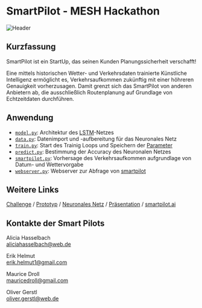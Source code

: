 # SmartPilot - MESH Hackathon
![Header](pictures/logo.png)

## Kurzfassung

SmartPilot ist ein StartUp, das seinen Kunden Planungssicherheit verschafft!

Eine mittels historischen Wetter- und Verkehrsdaten trainierte Künstliche Intelligenz ermöglicht es, Verkehrsaufkommen zukünftig mit einer höhreren Genauigkeit vorherzusagen. Damit grenzt sich das SmartPilot von anderen Anbietern ab, die ausschließlich Routenplanung auf Grundlage von Echtzeitdaten durchführen.

## Anwendung
- [`model.py`](model.py): Architektur des [LSTM](http://colah.github.io/posts/2015-08-Understanding-LSTMs/)-Netzes
- [`data.py`](data.py): Datenimport und -aufbereitung für das Neuronales Netz 
- [`train.py`](train.py): Start des Trainig Loops und Speichern der [Parameter](model.pth)
- [`predict.py`](predict.py): Bestimmung der Accuracy des Neuronalen Netzes
- [`smartpilot.py`](smartpilot.py): Vorhersage des Verkehrsaufkommen aufgrundlage von Datum- und Wettervorgabe
- [`webserver.py`](webserver.py): Webserver zur Abfrage von [smartpilot](smartpilot.py)

## Weitere Links

[Challenge](doc/Environmental-Challenge.pdf) / [Prototyp](website/index.html) / [Neuronales Netz](notebooks/main.ipynb) / [Präsentation](doc/MESH2.pptx) / [smartpilot.ai](https://www.youtube.com/watch?v=dQw4w9WgXcQ&ab_channel=RickAstleyVEVO)

## Kontakte der Smart Pilots

Alicia Hasselbach <br>
[aliciahasselbach@web.de](mailto:aliciahasselbach@web.de)

Erik Helmut <br>
[erik.helmut1@gmail.com](mailto:erik.helmut1@gmail.com)

Maurice Droll <br>
[mauricedroll@gmail.com](mailto:mauricedroll@gmail.com)

Oliver Gerstl <br>
[oliver.gerstl@web.de](mailto:oliver.gerstl@web.de)